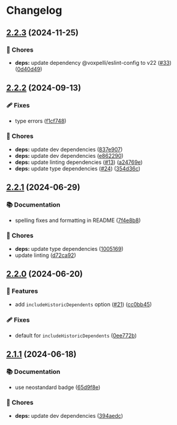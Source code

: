 # Changelog

## [2.2.3](https://github.com/voxpelli/list-dependents/compare/v2.2.2...v2.2.3) (2024-11-25)


### 🧹 Chores

* **deps:** update dependency @voxpelli/eslint-config to v22 ([#33](https://github.com/voxpelli/list-dependents/issues/33)) ([0d40d49](https://github.com/voxpelli/list-dependents/commit/0d40d49601aaf8a5eaf447860da561310caf504e))

## [2.2.2](https://github.com/voxpelli/list-dependents/compare/v2.2.1...v2.2.2) (2024-09-13)


### 🩹 Fixes

* type errors ([f1cf748](https://github.com/voxpelli/list-dependents/commit/f1cf74845a4e3241857f3b9fa8b02fcd3b445426))


### 🧹 Chores

* **deps:** update dev dependencies ([837e907](https://github.com/voxpelli/list-dependents/commit/837e907ef8cb7598496f7abf663b821d57e574a5))
* **deps:** update dev dependencies ([e862290](https://github.com/voxpelli/list-dependents/commit/e8622904f1e62565fe596a1d137279d4f88819ab))
* **deps:** update linting dependencies ([#13](https://github.com/voxpelli/list-dependents/issues/13)) ([a24769e](https://github.com/voxpelli/list-dependents/commit/a24769e7b3a409c577307f45b5956c18abede0a7))
* **deps:** update type dependencies ([#24](https://github.com/voxpelli/list-dependents/issues/24)) ([354d36c](https://github.com/voxpelli/list-dependents/commit/354d36cd62b59fd25eeebe85fd26b5a7bac1bd44))

## [2.2.1](https://github.com/voxpelli/list-dependents/compare/v2.2.0...v2.2.1) (2024-06-29)


### 📚 Documentation

* spelling fixes and formatting in README ([7f4e8b8](https://github.com/voxpelli/list-dependents/commit/7f4e8b827c066def5f2edc72ede4647282879f5c))


### 🧹 Chores

* **deps:** update type dependencies ([1005169](https://github.com/voxpelli/list-dependents/commit/1005169e889a3f94bc1c74f220c381fcfb995dc7))
* update linting ([d72ca92](https://github.com/voxpelli/list-dependents/commit/d72ca92563ff5f75d33ddc13ff97e522543b520e))

## [2.2.0](https://github.com/voxpelli/list-dependents/compare/v2.1.1...v2.2.0) (2024-06-20)


### 🌟 Features

* add `includeHistoricDependents` option ([#21](https://github.com/voxpelli/list-dependents/issues/21)) ([cc0bb45](https://github.com/voxpelli/list-dependents/commit/cc0bb45d28c6de1bb03b46c8ba57cc6377f4b4b2))


### 🩹 Fixes

* default for `includeHistoricDependents` ([0ee772b](https://github.com/voxpelli/list-dependents/commit/0ee772b570f31a4156884da392287587b4f9971b))

## [2.1.1](https://github.com/voxpelli/list-dependents/compare/v2.1.0...v2.1.1) (2024-06-18)


### 📚 Documentation

* use neostandard badge ([65d9f8e](https://github.com/voxpelli/list-dependents/commit/65d9f8e4c04cce9aebb0da5220348d8a7fab9d95))


### 🧹 Chores

* **deps:** update dev dependencies ([394aedc](https://github.com/voxpelli/list-dependents/commit/394aedc5f4affd8404b0a5ea690c7242b163b78f))
